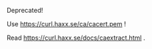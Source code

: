 Deprecated!

Use https://curl.haxx.se/ca/cacert.pem !

Read https://curl.haxx.se/docs/caextract.html .
